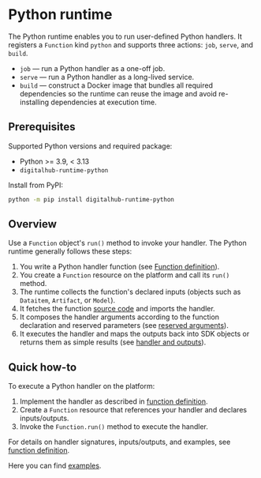 # Python runtime

The Python runtime enables you to run user-defined Python handlers. It registers a `Function` kind `python` and supports three actions: `job`, `serve`, and `build`.

- `job` — run a Python handler as a one-off job.
- `serve` — run a Python handler as a long-lived service.
- `build` — construct a Docker image that bundles all required dependencies so the runtime can reuse the image and avoid re-installing dependencies at execution time.

## Prerequisites

Supported Python versions and required package:

- Python >= 3.9, < 3.13
- `digitalhub-runtime-python`

Install from PyPI:

```bash
python -m pip install digitalhub-runtime-python
```

## Overview

Use a `Function` object's `run()` method to invoke your handler. The Python runtime generally follows these steps:

1. You write a Python handler function (see [Function definition](define-function.md)).
2. You create a `Function` resource on the platform and call its `run()` method.
3. The runtime collects the function's declared inputs (objects such as `Dataitem`, `Artifact`, or `Model`).
4. It fetches the function [source code](../../configuration/code_src/overview.md) and imports the handler.
5. It composes the handler arguments according to the function declaration and reserved parameters (see [reserved arguments](define-function.md#reserved-arguments)).
6. It executes the handler and maps the outputs back into SDK objects or returns them as simple results (see [handler and outputs](define-function.md#handler-and-outputs)).

## Quick how-to

To execute a Python handler on the platform:

1. Implement the handler as described in [function definition](define-function.md).
2. Create a `Function` resource that references your handler and declares inputs/outputs.
3. Invoke the `Function.run()` method to execute the handler.

For details on handler signatures, inputs/outputs, and examples, see [function definition](define-function.md).

Here you can find [examples](examples.md).
